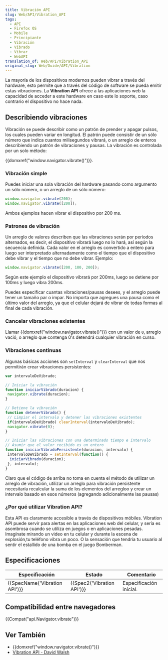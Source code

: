 ```yaml
---
title: Vibración API
slug: Web/API/Vibration_API
tags:
  - API
  - Firefox OS
  - Mobile
  - Principiante
  - Vibración
  - Vibrado
  - Vibrar
  - WebAPI
translation_of: Web/API/Vibration_API
original_slug: Web/Guide/API/Vibration
---
```

La mayoría de los dispositivos modernos pueden vibrar a través del hardware, esto permite que a través del código de software se pueda emitir estas vibraciones. La **Vibration API** ofrece a las aplicaciones web la capacidad de acceder a este hardware en caso este lo soporte, caso contrario el dispositivo no hace nada.

## Describiendo vibraciones

Vibración se puede describir como un patrón de prender y apagar pulsos, los cuales pueden variar en longitud. El patrón puede consistir de un sólo número que indica cuantos milisegundos vibrará, o un arreglo de enteros describiendo un patrón de vibraciones y pausas. La vibración es controlada por un solo método:

{{domxref("window.navigator.vibrate()")}}.

### Vibración simple

Puedes iniciar una sola vibración del hardware pasando como argumento un sólo número, o un arreglo de un sólo número:

```js
window.navigator.vibrate(200);
window.navigator.vibrate([200]);
```

Ambos ejemplos hacen vibrar el dispositivo por 200 ms.

### Patrones de vibración

Un arreglo de valores describen que las vibraciones serán por períodos alternados, es decir, el dispositivo vibrará luego no lo hará, así según la secuencia definida. Cada valor en el arreglo es convertido a entero para luego ser interpretado alternadamente como el tiempo que el dispositivo debe vibrar y el tiempo que no debe vibrar. Ejemplo:

```js
window.navigator.vibrate([200, 100, 200]);
```

Según este ejemplo el dispositivo vibrará por 200ms, luego se detiene por 100ms y luego vibra 200ms.

Puedes especificar cuantas vibraciones/pausas desees, y el arreglo puede tener un tamaño par o impar. No importa que agregues una pausa como el último valor del arreglo, ya que el celular dejará de vibrar de todas formas al final de cada vibración.

### Cancelar vibraciones existentes

Llamar {{domxref("window.navigator.vibrate()")}} con un valor de `0`, arreglo vació, o arreglo que contenga 0's detendrá cualquier vibración en curso.

### Vibraciones continuas

Algunas básicas acciones son `setInterval` y `clearInterval` que nos permitirán crear vibraciones persistentes:

```js
var intervaloDeVibrado;

// Iniciar la vibración
function iniciarVibrado(duracion) {
 navigator.vibrate(duracion);
}

// Detiene la vibración
function detenerVibrado() {
 // Limpiar el intervalo y detener las vibraciones existentes
 if(intervaloDeVibrado) clearInterval(intervaloDeVibrado);
 navigator.vibrate(0);
}

// Iniciar las vibraciones con una determinado tiempo e intervalo
// Asumir que el valor recibido es un entero
function iniciarVibradoPersistente(duracion, intervalo) {
 intervaloDeVibrado = setInterval(function() {
  iniciarVibrado(duracion);
 }, intervalo);
}
```

Claro que el código de arriba no toma en cuenta el método de utilizar un arreglo de vibración, utilizar un arreglo para vibración persistente necesitaría recalcular la suma de los elementos del arregloo y crear un intervalo basado en esos números (agregando adicionalmente las pausas)

### ¿Por qué utilizar Vibration API?

Esta API es claramente accesible a través de dispositivos móbiles. Vibration API puede servir para alertas en las aplicaciones web del celular, y sería es asombrosa cuando se utiliza en juegos o en aplicaciones pesadas. Imagínate mirando un video en tu celular y durante la escena de explosión,tu teléfono vibra un poco. O la sensación que tendría tu usuario al sentir el estallido de una bomba en el juego Bomberman.

## Especificaciones

| Especificación                           | Estado                               | Comentario              |
| ---------------------------------------- | ------------------------------------ | ----------------------- |
| {{SpecName('Vibration API')}} | {{Spec2('Vibration API')}} | Especificación inicial. |

## Compatibilidad entre navegadores

{{Compat("api.Navigator.vibrate")}}

## Ver También

- {{domxref("window.navigator.vibrate()")}}
- [Vibration API - David Walsh](http://davidwalsh.name/vibration-api)
